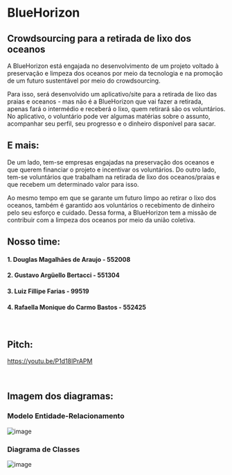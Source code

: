 # BlueHorizon
## Crowdsourcing para a retirada de lixo dos oceanos
<p>A BlueHorizon está engajada no desenvolvimento de um projeto voltado à preservação e limpeza dos oceanos por meio da tecnologia e na promoção de um futuro sustentável por meio do crowdsourcing.</p>
<p>Para isso, será desenvolvido um aplicativo/site para a retirada de lixo das praias e oceanos - mas não é a BlueHorizon que vai fazer a retirada, apenas fará o intermédio e receberá o lixo, quem retirará são os voluntários. No aplicativo, o voluntário pode ver algumas matérias sobre o assunto, acompanhar seu perfil, seu progresso e o dinheiro disponível para sacar.</p>

## E mais:
<p>De um lado, tem-se empresas engajadas na preservação dos oceanos e que querem financiar o projeto e incentivar os voluntários. Do outro lado, tem-se voluntários que trabalham na retirada de lixo dos oceanos/praias e que recebem um determinado valor para isso.</p>
<p>Ao mesmo tempo em que se garante um futuro limpo ao retirar o lixo dos oceanos, também é garantido aos voluntários o recebimento de dinheiro pelo seu esforço e cuidado. Dessa forma, a BlueHorizon tem a missão de contribuir com a limpeza dos oceanos por meio da união coletiva.</p>

## Nosso time:
#### 1. Douglas Magalhães de Araujo - 552008
#### 2. Gustavo Argüello Bertacci - 551304
#### 3. Luiz Fillipe Farias - 99519
#### 4. Rafaella Monique do Carmo Bastos - 552425
<p></p><br>

## Pitch:
https://youtu.be/P1d18IPrAPM
<p></p><br>

## Imagem dos diagramas:
### Modelo Entidade-Relacionamento
![image](https://github.com/LuizFFarias/gs-bluehorizon-dotnet/assets/126570094/3cf94cb1-1d77-4109-8983-26def13cb247)


### Diagrama de Classes
![image](https://github.com/LuizFFarias/gs-bluehorizon-dotnet/assets/126570094/34c4243e-9fa1-4418-9528-195935710de7)
